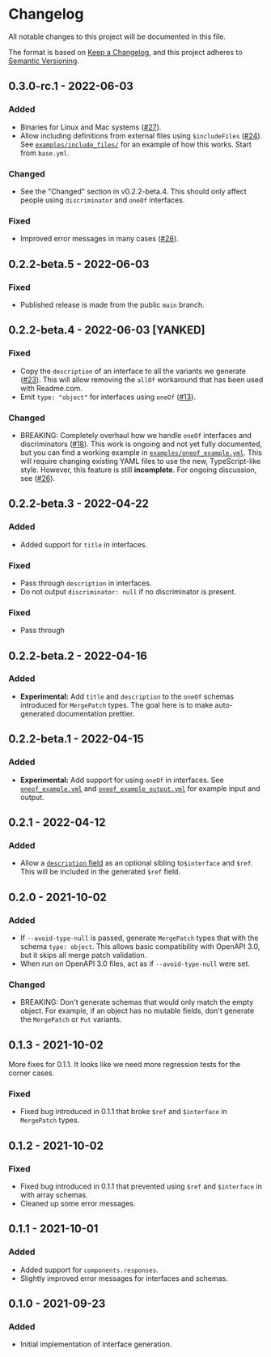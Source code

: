 # Changelog

All notable changes to this project will be documented in this file.

The format is based on [Keep a Changelog](https://keepachangelog.com/en/1.0.0/), and this project adheres to [Semantic Versioning](https://semver.org/spec/v2.0.0.html).

## 0.3.0-rc.1 - 2022-06-03

### Added

- Binaries for Linux and Mac systems ([#27](https://github.com/faradayio/openapi-interfaces/issues/27)).
- Allow including definitions from external files using `$includeFiles` ([#24](https://github.com/faradayio/openapi-interfaces/issues/24)). See [`examples/include_files/`](https://github.com/faradayio/openapi-interfaces/tree/main/examples/include_files) for an example of how this works. Start from `base.yml`.

### Changed

- See the "Changed" section in v0.2.2-beta.4. This should only affect people using `discriminator` and `oneOf` interfaces.

### Fixed

- Improved error messages in many cases ([#28](https://github.com/faradayio/openapi-interfaces/issues/28)).

## 0.2.2-beta.5 - 2022-06-03

### Fixed

- Published release is made from the public `main` branch.

## 0.2.2-beta.4 - 2022-06-03 [YANKED]

### Fixed

- Copy the `description` of an interface to all the variants we generate ([#23](https://github.com/faradayio/openapi-interfaces/issues/23)). This will allow removing the `allOf` workaround that has been used with Readme.com.
- Emit `type: "object"` for interfaces using `oneOf` ([#13](https://github.com/faradayio/openapi-interfaces/issues/13)).

### Changed

- BREAKING: Completely overhaul how we handle `oneOf` interfaces and discriminators ([#18](https://github.com/faradayio/openapi-interfaces/issues/18)). This work is ongoing and not yet fully documented, but you can find a working example in [`examples/oneof_example.yml`](https://github.com/faradayio/openapi-interfaces/blob/main/examples/oneof_example.yml). This will require changing existing YAML files to use the new, TypeScript-like style. However, this feature is still **incomplete**. For ongoing discussion, see ([#26](https://github.com/faradayio/openapi-interfaces/issues/26)).

## 0.2.2-beta.3 - 2022-04-22

### Added

- Added support for `title` in interfaces.

### Fixed

- Pass through `description` in interfaces.
- Do not output `discriminator: null` if no discriminator is present.

### Fixed

- Pass through

## 0.2.2-beta.2 - 2022-04-16

### Added

- **Experimental:** Add `title` and `description` to the `oneOf` schemas introduced for `MergePatch` types. The goal here is to make auto-generated documentation prettier.

## 0.2.2-beta.1 - 2022-04-15

### Added

- **Experimental:** Add support for using `oneOf` in interfaces. See [`oneof_example.yml`](https://github.com/faradayio/openapi-interfaces/blob/main/examples/oneof_example.yml) and [`oneof_example_output.yml`](https://github.com/faradayio/openapi-interfaces/blob/main/examples/oneof_example_output.yml) for example input and output.

## 0.2.1 - 2022-04-12

### Added

- Allow a [`description` field](https://github.com/OAI/OpenAPI-Specification/blob/main/versions/3.1.0.md#fixed-fields-19) as an optional sibling to`$interface` and `$ref`. This will be included in the generated `$ref` field.

## 0.2.0 - 2021-10-02

### Added

- If `--avoid-type-null` is passed, generate `MergePatch` types that with the schema `type: object`. This allows basic compatibility with OpenAPI 3.0, but it skips all merge patch validation.
- When run on OpenAPI 3.0 files, act as if `--avoid-type-null` were set.

### Changed

- BREAKING: Don't generate schemas that would only match the empty object. For example, if an object has no mutable fields, don't generate the `MergePatch` or `Put` variants.

## 0.1.3 - 2021-10-02

More fixes for 0.1.1. It looks like we need more regression tests for the corner cases.

### Fixed

- Fixed bug introduced in 0.1.1 that broke `$ref` and `$interface` in `MergePatch` types.

## 0.1.2 - 2021-10-02

### Fixed

- Fixed bug introduced in 0.1.1 that prevented using `$ref` and `$interface` in with array schemas.
- Cleaned up some error messages.

## 0.1.1 - 2021-10-01

### Added

- Added support for `components.responses`.
- Slightly improved error messages for interfaces and schemas.

## 0.1.0 - 2021-09-23

### Added

- Initial implementation of interface generation.
